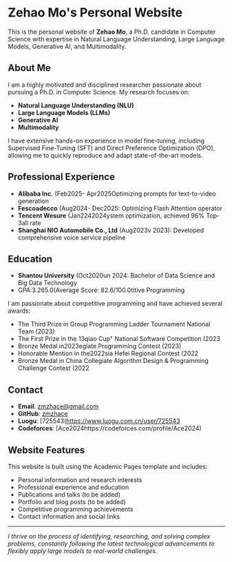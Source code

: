 # Zehao Mo's Personal Website

This is the personal website of **Zehao Mo**, a Ph.D. candidate in Computer Science with expertise in Natural Language Understanding, Large Language Models, Generative AI, and Multimodality.

## About Me

I am a highly motivated and disciplined researcher passionate about pursuing a Ph.D. in Computer Science. My research focuses on:

- **Natural Language Understanding (NLU)**
- **Large Language Models (LLMs)**
- **Generative AI**
- **Multimodality**

I have extensive hands-on experience in model fine-tuning, including Supervised Fine-Tuning (SFT) and Direct Preference Optimization (DPO), allowing me to quickly reproduce and adapt state-of-the-art models.

## Professional Experience

- **Alibaba Inc.** (Feb2025- Apr2025Optimizing prompts for text-to-video generation
- **Fescoadecco** (Aug2024- Dec2025: Optimizing Flash Attention operator
- **Tencent Wesure** (Jan2242024ystem optimization, achieved 96% Top-3all rate
- **Shanghai NIO Automobile Co., Ltd** (Aug2023v 2023): Developed comprehensive voice service pipeline

## Education

- **Shantou University** (Oct2020un 2024: Bachelor of Data Science and Big Data Technology
- GPA:3.265.0(Average Score: 82.6/100.0titive Programming

I am passionate about competitive programming and have achieved several awards:
- The Third Prize in Group Programming Ladder Tournament National Team (2023)
- The First Prize in the 13qiao Cup" National Software Competition (2023
- Bronze Medal in2023egiate Programming Contest (2023)
- Honorable Mention in the2022sia Hefei Regional Contest (2022
- Bronze Medal in China Collegiate Algorithm Design & Programming Challenge Contest (2022

## Contact

- **Email**: zmzhace@gmail.com
- **GitHub**: [zmzhace](https://github.com/zmzhace)
- **Luogu**: [725543(https://www.luogu.com.cn/user/725543
- **Codeforces**: [Ace2024https://codeforces.com/profile/Ace2024)

## Website Features

This website is built using the Academic Pages template and includes:
- Personal information and research interests
- Professional experience and education
- Publications and talks (to be added)
- Portfolio and blog posts (to be added)
- Competitive programming achievements
- Contact information and social links

---

*I thrive on the process of identifying, researching, and solving complex problems, constantly following the latest technological advancements to flexibly apply large models to real-world challenges.*
